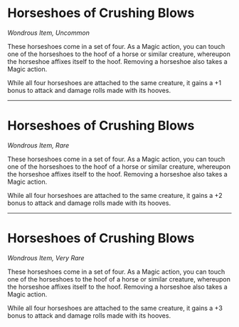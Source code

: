 # Horseshoes of Crushing Blows
*Wondrous Item, Uncommon*

These horseshoes come in a set of four. As a Magic action, you can touch one of the horseshoes to the hoof of a horse or similar creature, whereupon the horseshoe affixes itself to the hoof. Removing a horseshoe also takes a Magic action.

While all four horseshoes are attached to the same creature, it gains a +1 bonus to attack and damage rolls made with its hooves.

---

# Horseshoes of Crushing Blows
*Wondrous Item, Rare*

These horseshoes come in a set of four. As a Magic action, you can touch one of the horseshoes to the hoof of a horse or similar creature, whereupon the horseshoe affixes itself to the hoof. Removing a horseshoe also takes a Magic action.

While all four horseshoes are attached to the same creature, it gains a +2 bonus to attack and damage rolls made with its hooves.

---

# Horseshoes of Crushing Blows
*Wondrous Item, Very Rare*

These horseshoes come in a set of four. As a Magic action, you can touch one of the horseshoes to the hoof of a horse or similar creature, whereupon the horseshoe affixes itself to the hoof. Removing a horseshoe also takes a Magic action.

While all four horseshoes are attached to the same creature, it gains a +3 bonus to attack and damage rolls made with its hooves.